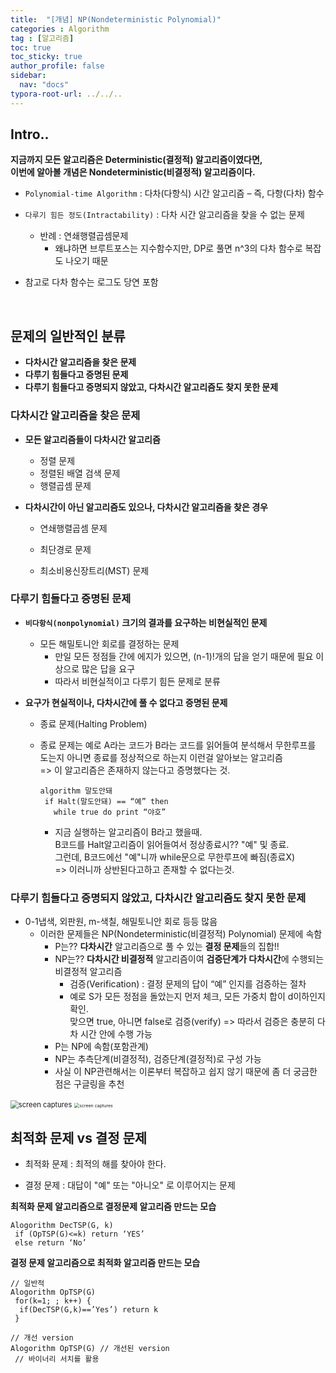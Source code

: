 ```yaml
---
title:  "[개념] NP(Nondeterministic Polynomial)"
categories : Algorithm
tag : [알고리즘]
toc: true
toc_sticky: true
author_profile: false
sidebar:
  nav: "docs"
typora-root-url: ../../..
---
```




## Intro..

**지금까지 모든 알고리즘은 Deterministic(결정적) 알고리즘이였다면,  
이번에 알아볼 개념은 Nondeterministic(비결정적) 알고리즘이다.**

* `Polynomial-time Algorithm` : 다차(다항식) 시간 알고리즘 – 즉, 다항(다차) 함수

* `다루기 힘든 정도(Intractability)` : 다차 시간 알고리즘을 찾을 수 없는 문제
  * 반례 : 연쇄행렬곱셈문제
    * 왜냐하면 브루트포스는 지수함수지만, DP로 풀면 n^3의 다차 함수로 복잡도 나오기 때문
* 참고로 다차 함수는 로그도 당연 포함

<br>

## 문제의 일반적인 분류

* **다차시간 알고리즘을 찾은 문제**
* **다루기 힘들다고 증명된 문제**
* **다루기 힘들다고 증명되지 않았고, 다차시간 알고리즘도 찾지 못한 문제**



### **다차시간 알고리즘을 찾은 문제**

* **모든 알고리즘들이 다차시간 알고리즘**
  * 정렬 문제
  * 정렬된 배열 검색 문제
  * 행렬곱셈 문제

* **다차시간이 아닌 알고리즘도 있으나, 다차시간 알고리즘을 찾은 경우**

  * 연쇄행렬곱셈 문제

  * 최단경로 문제

  * 최소비용신장트리(MST) 문제



### **다루기 힘들다고 증명된 문제**

* **`비다항식(nonpolynomial)` 크기의 결과를 요구하는 비현실적인 문제**
  * 모든 해밀토니안 회로를 결정하는 문제
    * 만일 모든 정점들 간에 에지가 있으면, (n-1)!개의 답을 얻기 때문에 필요 이상으로 많은 답을 요구
    * 따라서 비현실적이고 다루기 힘든 문제로 분류

* **요구가 현실적이나, 다차시간에 풀 수 없다고 증명된 문제**

  * 종료 문제(Halting Problem)

  * 종료 문제는 예로 A라는 코드가 B라는 코드를 읽어들여 분석해서 무한루프를 도는지 아니면 종료를 정상적으로 하는지 이런걸 알아보는 알고리즘     
    => 이 알고리즘은 존재하지 않는다고 증명했다는 것.

    ```
    algorithm 말도안돼
     if Halt(말도안돼) == “예” then
       while true do print “야호”
    ```

    * 지금 실행하는 알고리즘이 B라고 했을때.  
      B코드를 Halt알고리즘이 읽어들여서 정상종료시?? "예" 및 종료.   
      그런데, B코드에선 "예"니까 while문으로 무한루프에 빠짐(종료X)    
      => 이러니까 상반된다고하고 존재할 수 없다는것.



### 다루기 힘들다고 증명되지 않았고, 다차시간 알고리즘도 찾지 못한 문제

* 0-1냅색, 외판원, m-색칠, 해밀토니안 회로 등등 많음
  * 이러한 문제들은 NP(Nondeterministic(비결정적) Polynomial) 문제에 속함
    * P는?? **다차시간** 알고리즘으로 풀 수 있는 **결정 문제**들의 집합!!
    * NP는?? **다차시간 비결정적** 알고리즘이여 **검증단계가 다차시간**에 수행되는 비결정적 알고리즘
      * 검증(Verification) : 결정 문제의 답이 “예” 인지를 검증하는 절차
      * 예로 S가 모든 정점을 돌았는지 먼저 체크, 모든 가중치 합이 d이하인지 확인.  
        맞으면 true, 아니면 false로 검증(verify)
        => 따라서 검증은 충분히 다차 시간 안에 수행 가능
    * P는 NP에 속함(포함관계)
    * NP는 추측단계(비결정적), 검증단계(결정적)로 구성 가능
    * 사실 이 NP관련해서는 이론부터 복잡하고 쉽지 않기 때문에 좀 더 궁금한 점은 구글링을 추천



<img src="https://slid-users-assets-v1-seoul.s3.ap-northeast-2.amazonaws.com/public/capture_markup_images/aac3ded48ac44d4e868e4e67b13b452a/74694790-55c6-46ab-8086-7c33be1afa9d.png" alt="screen captures" style="zoom: 80%;" />

<img src="https://slid-users-assets-v1-seoul.s3.ap-northeast-2.amazonaws.com/public/image_upload/aac3ded48ac44d4e868e4e67b13b452a/b0ea4931-63e6-48db-8aeb-a061b9b76b24.png" alt="screen captures" style="zoom: 50%;" />

<br>

## 최적화 문제 vs 결정 문제

* 최적화 문제 : 최적의 해를 찾아야 한다.

* 결정 문제 : 대답이 "예" 또는 "아니오" 로 이루어지는 문제



**최적화 문제 알고리즘으로 결정문제 알고리즘 만드는 모습**

```
Alogorithm DecTSP(G, k)
 if (OpTSP(G)<=k) return ‘YES’
 else return ‘No’
```



**결정 문제 알고리즘으로 최적화 알고리즘 만드는 모습**

```
// 일반적
Alogorithm OpTSP(G)
 for(k=1; ; k++) {
  if(DecTSP(G,k)==’Yes’) return k
 }
 
// 개선 version
Alogorithm OpTSP(G) // 개선된 version
 // 바이너리 서치를 활용
```


